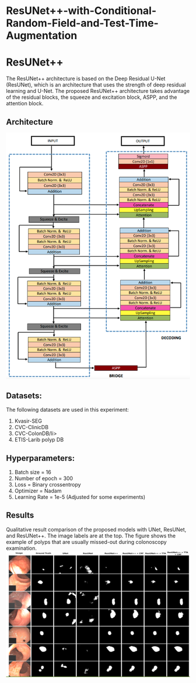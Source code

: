 # ResUNet++-with-Conditional-Random-Field-and-Test-Time-Augmentation
# ResUNet++
The ResUNet++ architecture is based on the Deep Residual U-Net (ResUNet), which is an architecture that uses the strength of deep residual learning and U-Net. The proposed ResUNet++ architecture takes advantage of the residual blocks, the squeeze and excitation block, ASPP, and the attention block. <br/>

## Architecture
<img src="img/ResUNet++.png">

## Datasets:
The following datasets are used in this experiment:
<ol>
  <li>Kvasir-SEG</li>
  <li>CVC-ClinicDB</li>
  <li>CVC-ColonDB/li>
  <li> ETIS-Larib polyp DB</li>
 </ol>

## Hyperparameters:
 
 <ol>
  <li>Batch size = 16</li> 
  <li>Number of epoch = 300</li>
  <li>Loss = Binary crossentropy</li>
  <li>Optimizer = Nadam</li>
  <li>Learning Rate = 1e-5 (Adjusted for some experiments)</li>
</ol>
 


## Results
Qualitative result comparison of the proposed models with UNet, ResUNet, and ResUNet++. The image labels are at the top. The figure shows the example of polyps that are usually missed-out during colonoscopy examination. <br/>
<img src="img/111.png">
